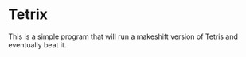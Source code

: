 # Tetrix
This is a simple program that will run a makeshift version of Tetris and eventually beat it.
